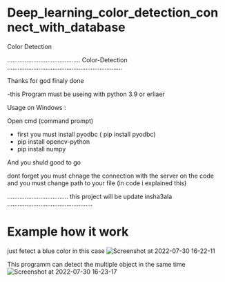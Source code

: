 # Deep_learning_color_detection_connect_with_database
Color Detection


.......................................... Color-Detection ..................................................................

Thanks for god finaly done 

-this Program must be useing with python 3.9 or erliaer

Usage on Windows :

Open cmd (command prompt)

- first you must install pyodbc ( pip install pyodbc)
- pip install opencv-python
- pip install numpy

And you shuld good to go

dont forget you must chnage the connection with the server on the code
and you must change path to your file (in code i explained this)

................................... this project will be update insha3ala .................................................

# Example how it work
just fetect a blue color in this case
![Screenshot at 2022-07-30 16-22-11](https://user-images.githubusercontent.com/92225352/181914679-b2b5c609-2597-4e88-b6f7-799d5af85102.png)

This programm can detect the multiple object in the same time
![Screenshot at 2022-07-30 16-23-17](https://user-images.githubusercontent.com/92225352/181914722-5b26ab69-df35-4f64-8729-ca21872abb23.png)




